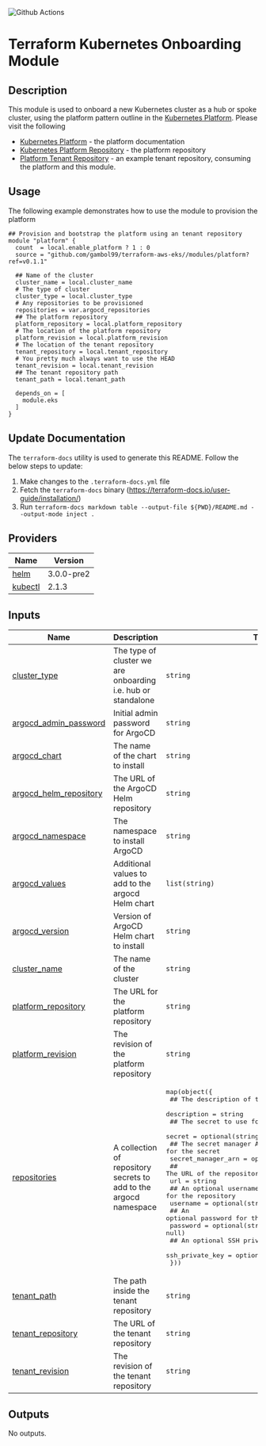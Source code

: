 <!-- markdownlint-restore -->
<!--
  ***** CAUTION: DO NOT EDIT ABOVE THIS LINE ******
-->

![Github Actions](https://github.com/appvia/terraform-aws-module-template/actions/workflows/terraform.yml/badge.svg)

# Terraform Kubernetes Onboarding Module

## Description

This module is used to onboard a new Kubernetes cluster as a hub or spoke cluster, using the platform pattern outline in the [Kubernetes Platform](https://github.com/gambol99/kubernetes-platform). Please visit the following

- [Kubernetes Platform](https://gambol99.github.io/kubernetes-platform/) - the platform documentation
- [Kubernetes Platform Repository](https://github.com/gambol99/kubernetes-platform) - the platform repository
- [Platform Tenant Repository](https://github.com/gambol99/platform-tenant/) - an example tenant repository, consuming the platform and this module.

## Usage

The following example demonstrates how to use the module to provision the platform

```hcl
## Provision and bootstrap the platform using an tenant repository
module "platform" {
  count  = local.enable_platform ? 1 : 0
  source = "github.com/gambol99/terraform-aws-eks//modules/platform?ref=v0.1.1"

  ## Name of the cluster
  cluster_name = local.cluster_name
  # The type of cluster
  cluster_type = local.cluster_type
  # Any repositories to be provisioned
  repositories = var.argocd_repositories
  ## The platform repository
  platform_repository = local.platform_repository
  # The location of the platform repository
  platform_revision = local.platform_revision
  # The location of the tenant repository
  tenant_repository = local.tenant_repository
  # You pretty much always want to use the HEAD
  tenant_revision = local.tenant_revision
  ## The tenant repository path
  tenant_path = local.tenant_path

  depends_on = [
    module.eks
  ]
}
```

## Update Documentation

The `terraform-docs` utility is used to generate this README. Follow the below steps to update:

1. Make changes to the `.terraform-docs.yml` file
2. Fetch the `terraform-docs` binary (https://terraform-docs.io/user-guide/installation/)
3. Run `terraform-docs markdown table --output-file ${PWD}/README.md --output-mode inject .`

<!-- BEGIN_TF_DOCS -->
## Providers

| Name | Version |
|------|---------|
| <a name="provider_helm"></a> [helm](#provider\_helm) | 3.0.0-pre2 |
| <a name="provider_kubectl"></a> [kubectl](#provider\_kubectl) | 2.1.3 |

## Inputs

| Name | Description | Type | Default | Required |
|------|-------------|------|---------|:--------:|
| <a name="input_cluster_type"></a> [cluster\_type](#input\_cluster\_type) | The type of cluster we are onboarding i.e. hub or standalone | `string` | n/a | yes |
| <a name="input_argocd_admin_password"></a> [argocd\_admin\_password](#input\_argocd\_admin\_password) | Initial admin password for ArgoCD | `string` | `null` | no |
| <a name="input_argocd_chart"></a> [argocd\_chart](#input\_argocd\_chart) | The name of the chart to install | `string` | `"argo-cd"` | no |
| <a name="input_argocd_helm_repository"></a> [argocd\_helm\_repository](#input\_argocd\_helm\_repository) | The URL of the ArgoCD Helm repository | `string` | `"https://argoproj.github.io/argo-helm"` | no |
| <a name="input_argocd_namespace"></a> [argocd\_namespace](#input\_argocd\_namespace) | The namespace to install ArgoCD | `string` | `"argocd"` | no |
| <a name="input_argocd_values"></a> [argocd\_values](#input\_argocd\_values) | Additional values to add to the argocd Helm chart | `list(string)` | `[]` | no |
| <a name="input_argocd_version"></a> [argocd\_version](#input\_argocd\_version) | Version of ArgoCD Helm chart to install | `string` | `"7.8.5"` | no |
| <a name="input_cluster_name"></a> [cluster\_name](#input\_cluster\_name) | The name of the cluster | `string` | `null` | no |
| <a name="input_platform_repository"></a> [platform\_repository](#input\_platform\_repository) | The URL for the platform repository | `string` | `"https://github.com/gambol99/kubernetes-platform"` | no |
| <a name="input_platform_revision"></a> [platform\_revision](#input\_platform\_revision) | The revision of the platform repository | `string` | `"HEAD"` | no |
| <a name="input_repositories"></a> [repositories](#input\_repositories) | A collection of repository secrets to add to the argocd namespace | <pre>map(object({<br/>    ## The description of the repository<br/>    description = string<br/>    ## The secret to use for the repository<br/>    secret = optional(string, null)<br/>    ## The secret manager ARN to use for the secret<br/>    secret_manager_arn = optional(string, null)<br/>    ## The URL of the repository<br/>    url = string<br/>    ## An optional username for the repository<br/>    username = optional(string, null)<br/>    ## An optional password for the repository<br/>    password = optional(string, null)<br/>    ## An optional SSH private key for the repository<br/>    ssh_private_key = optional(string, null)<br/>  }))</pre> | `{}` | no |
| <a name="input_tenant_path"></a> [tenant\_path](#input\_tenant\_path) | The path inside the tenant repository | `string` | `""` | no |
| <a name="input_tenant_repository"></a> [tenant\_repository](#input\_tenant\_repository) | The URL of the tenant repository | `string` | `"https://github.com/gambol99/eks-tenant"` | no |
| <a name="input_tenant_revision"></a> [tenant\_revision](#input\_tenant\_revision) | The revision of the tenant repository | `string` | `"HEAD"` | no |

## Outputs

No outputs.
<!-- END_TF_DOCS -->
